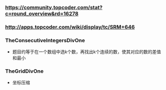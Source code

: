 ﻿### https://community.topcoder.com/stat?c=round_overview&rd=16278
### http://apps.topcoder.com/wiki/display/tc/SRM+646

### TheConsecutiveIntegersDivOne
* 题目约等于在一个数组中选k个数，再找出k个连续的数，使其对应的数的差值和最小

### TheGridDivOne
* 坐标压缩